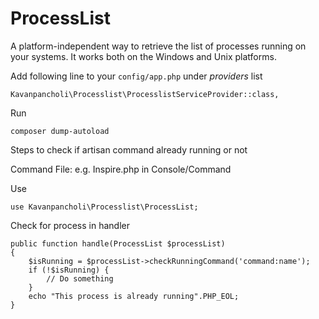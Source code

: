 # ProcessList
A platform-independent way to retrieve the list of processes running on your systems. It works both on the Windows and Unix platforms.

Add following line to your `config/app.php` under _providers_ list

    Kavanpancholi\Processlist\ProcesslistServiceProvider::class,
  
Run
        
    composer dump-autoload

Steps to check if artisan command already running or not

Command File: e.g. Inspire.php in Console/Command

Use
    
    use Kavanpancholi\Processlist\ProcessList;
    
Check for process in handler

    public function handle(ProcessList $processList)
    {
        $isRunning = $processList->checkRunningCommand('command:name');
        if (!$isRunning) {
            // Do something
        }
        echo "This process is already running".PHP_EOL;
    }